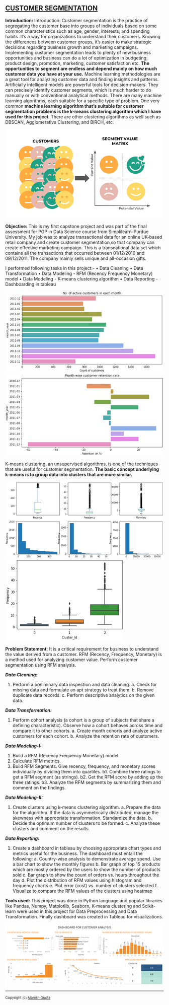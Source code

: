 ## [CUSTOMER SEGMENTATION](https://github.com/manishgupta-ind/Capstone-Project-Retail---PGP)

**Introduction:** Introduction: Customer segmentation is the practice of segregating the customer base into groups of individuals based on some common characteristics such as age, gender, interests, and spending habits. It’s a way for organizations to understand their customers. Knowing the differences between customer groups, it’s easier to make strategic decisions regarding business growth and marketing campaigns. Implementing customer segmentation leads to plenty of new business opportunities and business can do a lot of optimization in budgeting, product design, promotion, marketing, customer satisfaction etc. **The opportunities to segment are endless and depend mainly on how much customer data you have at your use.** 
Machine learning methodologies are a great tool for analyzing customer data and finding insights and patterns. Artificially intelligent models are powerful tools for decision-makers. They can precisely identify customer segments, which is much harder to do manually or with conventional analytical methods. There are many machine learning algorithms, each suitable for a specific type of problem. One very common **machine learning algorithm that’s suitable for customer segmentation problems is the k-means clustering algorithm which I have used for this project**. There are other clustering algorithms as well such as DBSCAN, Agglomerative Clustering, and BIRCH, etc.

<img src="images/Retail PGP0.png?raw=true"/>

**Objective:** This is my first capstone project and was part of the final assessment for PGP in Data Science course from Simplilearn-Purdue University. My job was to analyze transactional data for an online UK-based retail company and create customer segmentation so that company can create effective marketing campaign. This is a transnational data set which contains all the transactions that occurred between 01/12/2010 and 09/12/2011. The company mainly sells unique and all-occasion gifts.

I performed following tasks in this project:-
  •	Data Cleaning
  •	Data Transformation
  •	Data Modeling - RFM (Recency Frequency Monetary) model
  •	Data Modeling - K-means clustering algorithm
  •	Data Reporting - Dashboarding in tableau

<img src="images/Retail PGP1.PNG?raw=true"/>
<img src="images/Retail PGP2.PNG?raw=true"/>

K-means clustering, an unsupervised algorithms, is one of the techniques that are useful for customer segmentation. **The basic concept underlying k-means is to group data into clusters that are more similar.**

<img src="images/Retail PGP3.PNG?raw=true"/>
<img src="images/Retail PGP4.PNG?raw=true"/>

**Problem Statement:** It is a critical requirement for business to understand the value derived from a customer. RFM (Recency, Frequency, Monetary) is a method used for analyzing customer value. Perform customer segmentation using RFM analysis. 

***Data Cleaning:***
  1. Perform a preliminary data inspection and data cleaning.
    a. Check for missing data and formulate an apt strategy to treat them.
    b. Remove duplicate data records.
    c. Perform descriptive analytics on the given data.

***Data Transformation:***
  1. Perform cohort analysis (a cohort is a group of subjects that share a defining characteristic). Observe how a cohort behaves across time and compare it to other cohorts.
    a. Create month cohorts and analyze active customers for each cohort.
    b. Analyze the retention rate of customers.

***Data Modeling-I:***
  1. Build a RFM (Recency Frequency Monetary) model. 
  2. Calculate RFM metrics.
  3. Build RFM Segments. Give recency, frequency, and monetary scores individually by dividing them into quartiles.
    b1. Combine three ratings to get a RFM segment (as strings).
    b2. Get the RFM score by adding up the three ratings.
    b3. Analyze the RFM segments by summarizing them and comment on the findings.

***Data Modeling-II:***
  1. Create clusters using k-means clustering algorithm.
    a. Prepare the data for the algorithm. If the data is asymmetrically distributed, manage the skewness with appropriate transformation. Standardize the data.
    b. Decide the optimum number of clusters to be formed.
    c. Analyze these clusters and comment on the results.

***Data Reporting:***
1. Create a dashboard in tableau by choosing appropriate chart types and metrics useful for the business. The dashboard must entail the following:
    a. Country-wise analysis to demonstrate average spend. Use a bar chart to show the monthly figures
    b. Bar graph of top 15 products which are mostly ordered by the users to show the number of products sold
    c. Bar graph to show the count of orders vs. hours throughout the day
    d. Plot the distribution of RFM values using histogram and frequency charts
    e. Plot error (cost) vs. number of clusters selected
    f. Visualize to compare the RFM values of the clusters using heatmap

**Tools used:** This project was done in Python language and popular libraries like Pandas, Numpy, Matplotlib, Seaborn, K-means clustering and Scikit-learn were used in this project for Data Preprocessing and Data Transformation. Finally dashboard was created in Tableau for visualizations.

<img src="images/Retail PGP Dashboard.png?raw=true"/>

---
<p style="font-size:11px"> Copyright (c) <a href="https://manishgupta-ind.github.io/">Manish Gupta</a></p>
